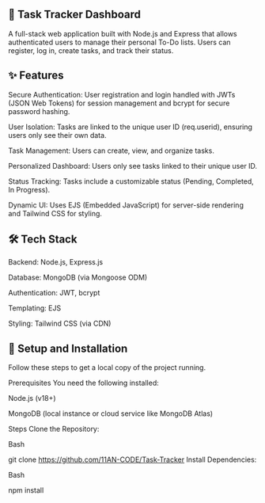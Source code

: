  ## 📝 Task Tracker Dashboard
A full-stack web application built with Node.js and Express that allows authenticated users to manage their personal To-Do lists. Users can register, log in, create tasks, and track their status.

## ✨ Features
Secure Authentication: User registration and login handled with JWTs (JSON Web Tokens) for session management and bcrypt for secure password hashing.

User Isolation: Tasks are linked to the unique user ID (req.userid), ensuring users only see their own data.

Task Management: Users can create, view, and organize tasks.

Personalized Dashboard: Users only see tasks linked to their unique user ID.

Status Tracking: Tasks include a customizable status (Pending, Completed, In Progress).

Dynamic UI: Uses EJS (Embedded JavaScript) for server-side rendering and Tailwind CSS for styling.



## 🛠️ Tech Stack
Backend: Node.js, Express.js

Database: MongoDB (via Mongoose ODM)

Authentication: JWT, bcrypt

Templating: EJS

Styling: Tailwind CSS (via CDN)

## 🚀 Setup and Installation
Follow these steps to get a local copy of the project running.

Prerequisites
You need the following installed:

Node.js (v18+)

MongoDB (local instance or cloud service like MongoDB Atlas)


Steps
Clone the Repository:

Bash

git clone https://github.com/11AN-CODE/Task-Tracker
Install Dependencies:

Bash

npm install



